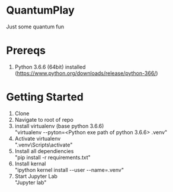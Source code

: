# QuantumPlay
Just some quantum fun

# Prereqs
1. Python 3.6.6 (64bit) installed (https://www.python.org/downloads/release/python-366/)

# Getting Started
1. Clone  
2. Navigate to root of repo
3. install virtualenv (base python 3.6.6)  
  "virtualenv --pyton=<Python exe path of python 3.6.6> .venv"  
4. Activate virtualenv  
  ".venv\Scripts\activate"
5. Install all dependiencies  
  "pip install -r requirements.txt"  
6. Install kernal  
  "ipython kernel install --user --name=.venv"
7. Start Jupyter Lab  
  "Jupyter lab"


